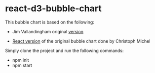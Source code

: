 # react-d3-bubble-chart
This bubble chart is based on the following:

- Jim Vallandingham original <a href="http://vallandingham.me//bubble_charts_with_d3v4.html">version</a>

- <a href="http://cmichel.io/projects/react-d3-bubblechart">React version</a> of the original bubble chart done by Christoph Michel 

Simply clone the project and run the following commands:

- npm init
- npm start

